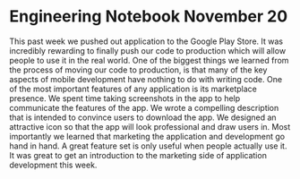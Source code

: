 # Engineering Notebook November 20

This past week we pushed out application to the Google Play Store. It was incredibly rewarding to finally push our code to production which will allow people to use it in the real world. One of the biggest things we learned from the process of moving our code to production, is that many of the key aspects of mobile development have nothing to do with writing code. One of the most important features of any application is its marketplace presence. We spent time taking screenshots in the app to help communicate the features of the app. We wrote a compelling description that is intended to convince users to download the app. We designed an attractive icon so that the app will look professional and draw users in. Most importantly we learned that marketing the application and development go hand in hand. A great feature set is only useful when people actually use it. It was great to get an introduction to the marketing side of application development this week.
